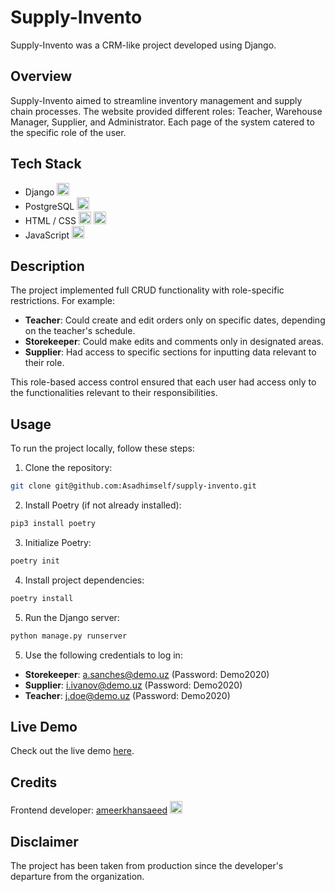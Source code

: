 # Supply-Invento

Supply-Invento was a CRM-like project developed using Django.

## Overview

Supply-Invento aimed to streamline inventory management and supply chain processes. The website provided different roles: Teacher, Warehouse Manager, Supplier, and Administrator. Each page of the system catered to the specific role of the user.

## Tech Stack

- Django <img height="20" width="20" src="https://cdn.simpleicons.org/django/white" />
- PostgreSQL <img height="20" width="20" src="https://cdn.simpleicons.org/postgresql" />
- HTML / CSS <img height="20" width="20" src="https://cdn.simpleicons.org/html5" /> <img height="20" width="20" src="https://cdn.simpleicons.org/css3" />
- JavaScript <img height="20" width="20" src="https://cdn.simpleicons.org/javascript" />

## Description

The project implemented full CRUD functionality with role-specific restrictions. For example:
- **Teacher**: Could create and edit orders only on specific dates, depending on the teacher's schedule.
- **Storekeeper**: Could make edits and comments only in designated areas.
- **Supplier**: Had access to specific sections for inputting data relevant to their role.

This role-based access control ensured that each user had access only to the functionalities relevant to their responsibilities.

## Usage

To run the project locally, follow these steps:

1. Clone the repository:

```bash
git clone git@github.com:Asadhimself/supply-invento.git
```
2. Install Poetry (if not already installed):
```bash
pip3 install poetry
```
3. Initialize Poetry:
```bash
poetry init
```
4. Install project dependencies:
```bash
poetry install
```
5. Run the Django server:
```bash
python manage.py runserver
```
5. Use the following credentials to log in:
- **Storekeeper**: a.sanches@demo.uz (Password: Demo2020)
- **Supplier**: i.ivanov@demo.uz (Password: Demo2020)
- **Teacher**: j.doe@demo.uz (Password: Demo2020)

## Live Demo

Check out the live demo [here](https://pythonanywhere.asadhimself.com).

## Credits

Frontend developer: [ameerkhansaeed](https://github.com/ameerkhansaeed) <img height="20" width="20" src="https://cdn.simpleicons.org/github/white" />

## Disclaimer

The project has been taken from production since the developer's departure from the organization.

